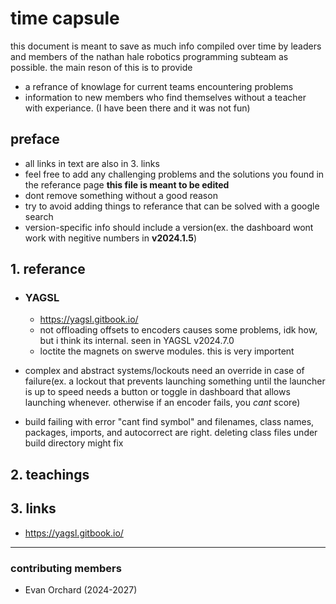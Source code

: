 # time capsule
this document is meant to save as much info compiled over time by leaders and members of the nathan hale robotics programming subteam as possible. the main reson of this is to provide
 - a refrance of knowlage for current teams encountering problems
 - information to new members who find themselves without a teacher with experiance. (I have been there and it was not fun)

## preface
 - all links in text are also in 3. links
 - feel free to add any challenging problems and the solutions you found in the referance page **this file is meant to be edited**
 - dont remove something without a good reason
 - try to avoid adding things to referance that can be solved with a google search
 - version-specific info should include a version(ex. the dashboard wont work with negitive numbers in **v2024.1.5**)
## 1. referance
 - ### YAGSL
    - https://yagsl.gitbook.io/
    - not offloading offsets to encoders causes some problems, idk how, but i think its internal. seen in YAGSL v2024.7.0
    - loctite the magnets on swerve modules. this is very importent

 - complex and abstract systems/lockouts need an override in case of failure(ex. a lockout that prevents launching something until the launcher is up to speed needs a button or toggle in dashboard that allows launching whenever. otherwise if an encoder fails, you *cant* score)
 - build failing with error "cant find symbol" and filenames, class names, packages, imports, and autocorrect are right. deleting class files under build directory might fix
## 2. teachings

## 3. links
 - https://yagsl.gitbook.io/

 ------ 
### contributing members
  - Evan Orchard (2024-2027)